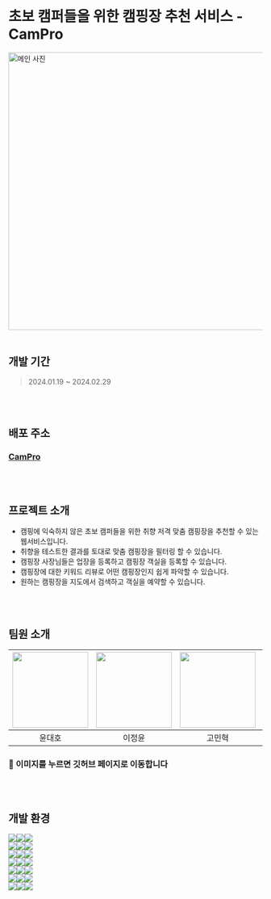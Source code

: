 # 초보 캠퍼들을 위한 캠핑장 추천 서비스 - CamPro

<img src="https://images.unsplash.com/photo-1523987355523-c7b5b0dd90a7?q=80&w=2070&auto=format&fit=crop&ixlib=rb-4.0.3&ixid=M3wxMjA3fDB8MHxwaG90by1wYWdlfHx8fGVufDB8fHx8fA%3D%3D" alt="메인 사진" width=860px height=550px/>
<br/>
<br/>

## 개발 기간

> 2024.01.19 ~ 2024.02.29

<br/>
<br/>

## 배포 주소

### <a href='https://google.com' target="_blank" rel="noopener noreferrer">CamPro</a>

<br/>
<br/>

## 프로젝트 소개

- 캠핑에 익숙하지 않은 초보 캠퍼들을 위한 취향 저격 맞춤 캠핑장을 추천할 수 있는 웹서비스입니다.
- 취향을 테스트한 결과를 토대로 맞춤 캠핑장을 필터링 할 수 있습니다.
- 캠핑장 사장님들은 업장을 등록하고 캠핑장 객실을 등록할 수 있습니다.
- 캠핑장에 대한 키워드 리뷰로 어떤 캠핑장인지 쉽게 파악할 수 있습니다.
- 원하는 캠핑장을 지도에서 검색하고 객실을 예약할 수 있습니다.

<br/>
<br/>

## 팀원 소개

| <a href="https://github.com/aowjarkwk"> <img src='https://avatars.githubusercontent.com/u/83692053?v=4' width=150px height=150px></a> | <a href="https://github.com/lsc58461"><img src='https://avatars.githubusercontent.com/u/79037820?v=4' width=150px height=150px></a> | <a href="https://github.com/minhyeokG0"><img src='https://avatars.githubusercontent.com/u/144667681?v=4' width=150px height=150px></a> | <a href="https://github.com/wecaners"><img src='https://avatars.githubusercontent.com/u/90304025?v=4' width=150px height=150px></a> | <a href="https://github.com/namminimi"><img src='https://avatars.githubusercontent.com/u/111848336?v=4' width=150px height=150px></a> |
| :-----------------------------------------------------------------------------------------------------------------------------------: | :---------------------------------------------------------------------------------------------------------------------------------: | :------------------------------------------------------------------------------------------------------------------------------------: | :---------------------------------------------------------------------------------------------------------------------------------: | :-----------------------------------------------------------------------------------------------------------------------------------: |
|                                                                윤대호                                                                 |                                                               이정윤                                                                |                                                                 고민혁                                                                 |                                                               김진우                                                                |                                                                남민섭                                                                 |

### 🔗 이미지를 누르면 깃허브 페이지로 이동합니다

<br/>
<br/>

## 개발 환경

<img src="https://img.shields.io/badge/Language-%23121011?style=for-the-badge"><img src="https://img.shields.io/badge/typescript-3178C6?style=for-the-badge&logo=typescript&logoColor=white"><img src="https://img.shields.io/badge/5-515151?style=for-the-badge">
<br/>
<img src="https://img.shields.io/badge/Framework-%23121011?style=for-the-badge"><img src="https://img.shields.io/badge/nextdotjs-29334C?style=for-the-badge&logo=nextdotjs&logoColor=white"><img src="https://img.shields.io/badge/14.1.0-515151?style=for-the-badge">
<br/>
<img src="https://img.shields.io/badge/CSS-%23121011?style=for-the-badge"><img src="https://img.shields.io/badge/tailwindcss-06B6D4?style=for-the-badge&logo=tailwindcss&logoColor=white"><img src="https://img.shields.io/badge/3.3.0-515151?style=for-the-badge">
<br/>
<img src="https://img.shields.io/badge/Library-%23121011?style=for-the-badge"><img src="https://img.shields.io/badge/-React%20Query-FF4154?style=for-the-badge&logo=react%20query&logoColor=white"><img src="https://img.shields.io/badge/5.17.19-515151?style=for-the-badge">
<br/>
<img src="https://img.shields.io/badge/Library-%23121011?style=for-the-badge"><img src="https://img.shields.io/badge/axios-5A29E4?style=for-the-badge&logo=axios&logoColor=white"><img src="https://img.shields.io/badge/1.6.5-515151?style=for-the-badge">
<br/>
<img src="https://img.shields.io/badge/Library-%23121011?style=for-the-badge"><img src="https://img.shields.io/badge/redux Toolkit-%23593d88.svg?style=for-the-badge&logo=redux&logoColor=white"><img src="https://img.shields.io/badge/2.0.1-515151?style=for-the-badge">
<br/>
<img src="https://img.shields.io/badge/Library-%23121011?style=for-the-badge"><img src="https://img.shields.io/badge/React%20Hook%20Form-%23EC5990.svg?style=for-the-badge&logo=reacthookform&logoColor=white"><img src="https://img.shields.io/badge/7.49.3-515151?style=for-the-badge">

<br/>
<br/>

